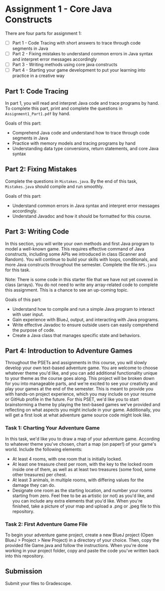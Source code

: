 # Assignment 1 - Core Java Constructs

There are four parts for assignment 1:
- [ ] Part 1 - Code Tracing with short answers to trace through code segments in Java
- [ ] Part 2 - Fixing mistakes to understand common errors in Java syntax and interpret error messages accordingly
- [ ] Part 3 - Writing methods using core java constructs
- [ ] Part 4 - Starting your game development to put your learning into practice in a creative way

## Part 1: Code Tracing
In part 1, you will read and interpret Java code and trace programs by hand. To complete this part, print and complete the questions in `Assignment1_Part1.pdf` by hand.

Goals of this part:
 * Comprehend Java code and understand how to trace through code segments in Java
 * Practice with memory models and tracing programs by hand
 * Understanding data type conversions, return statements, and core Java syntax

## Part 2: Fixing Mistakes
Complete the questions in `Mistakes.java`. By the end of this task, `Mistakes.java` should compile and run smoothly.

Goals of this part:
 * Understand common errors in Java syntax and interpret error messages accordingly.
 * Understand Javadoc and how it should be formatted for this course.

## Part 3: Writing Code
In this section, you will write your own methods and first Java program to model a well-known game. This requires effective command of Java constructs, 
including some APIs we introduced in class (Scanner and Random). You will continue to build your skills with loops, conditionals, and more Java constructs throughout the semester. Complete the file `RPS.java` for this task.

Note: There is some code in this starter file that we have not yet covered in class (arrays). You do not need to write any array-related code to complete this assignment. This is a chance to see an up-coming topic. 

Goals of this part:
 * Understand how to compile and run a simple Java program to interact with user input.
 * Gain experience with BlueJ, output, and interacting with Java programs.
 * Write effective Javadoc to ensure outside users can easily comprehend the purpose of code.
 * Create a Java class that manages specific state and behaviors.
 
## Part 4: Introduction to Adventure Games
Throughout the PSETs and assignments in this course, you will slowly develop your own text-based adventure game. You are welcome to choose whatever theme you'd like, and you can add additional functionality unique to your theme as the course goes along. This project will be broken down for you into manageable parts, and we're excited to see your creativity and play your games at the end of the semester. This is meant to provide you with hands-on project experience, which you may include on your resume or GitHub profile in the future. For this PSET, we'd like you to start brainstorming a theme by playing the text-based games we've provided and reflecting on what aspects you might include in your game. Additionally, you will get a first look at what adventure game source code might look like.

### Task 1: Charting Your Adventure Game
In this task, we'd like you to draw a map of your adventure game. According to 
whatever theme you've chosen, chart a map (on paper!) of your game's world. 
Include the following elements:
 * At least 4 rooms, with one room that is initially locked.
 * At least one treasure chest per room, with the key to the locked room inside one
   of them, as well as at least two treasures (some food, some other treasures) 
   per chest.
 * At least 3 animals, in multiple rooms, with differing values for the damage 
   they can do.
 * Designate one room as the starting location, and number your rooms starting from 
   zero.
Feel free to be as artistic (or not) as you'd like, and you can include any extra 
elements that you'd like.
When you're finished, take a picture of your map and upload a .png or .jpeg file to 
this repository.

### Task 2: First Adventure Game File
To begin your adventure game project, create a new BlueJ project (Open BlueJ >
Project > New Project) in a directory of your choice. Then, copy the provided 
file Game.java and follow the instructions. When you're done working in your 
project folder, copy and paste the code you've written back into this repository.

## Submission
Submit your files to Gradescope.
